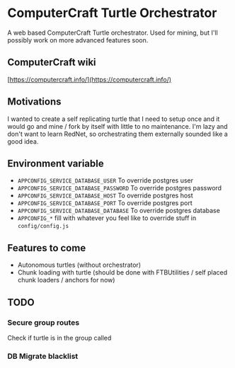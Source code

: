 # ComputerCraft Turtle Orchestrator

A web based ComputerCraft Turtle orchestrator.
Used for mining, but I'll possibly work on more advanced features soon.

## ComputerCraft wiki

[https://computercraft.info/](https://computercraft.info/)

## Motivations

I wanted to create a self replicating turtle that I need to setup once and it would go and mine / fork by itself with little to no maintenance.
I'm lazy and don't want to learn RedNet, so orchestrating them externally sounded like a good idea.

## Environment variable

- `APPCONFIG_SERVICE_DATABASE_USER` To override postgres user
- `APPCONFIG_SERVICE_DATABASE_PASSWORD` To override postgres password
- `APPCONFIG_SERVICE_DATABASE_HOST` To override postgres host
- `APPCONFIG_SERVICE_DATABASE_PORT` To override postgres port
- `APPCONFIG_SERVICE_DATABASE_DATABASE` To override postgres database
- `APPCONFIG_*` fill with whatever you feel like to override stuff in `config/config.js`

## Features to come

- Autonomous turtles (without orchestrator)
- Chunk loading with turtle (should be done with FTBUtilities / self placed chunk loaders / anchors for now)

## TODO

### Secure group routes

Check if turtle is in the group called

### DB Migrate blacklist
